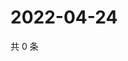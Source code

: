 # 2022-04-24

共 0 条

<!-- BEGIN WEIBO -->
<!-- 最后更新时间 Sun Apr 24 2022 18:13:32 GMT+0800 (China Standard Time) -->

<!-- END WEIBO -->
